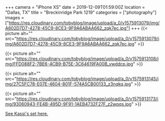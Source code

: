 +++
camera = "iPhone XS"
date = 2019-12-09T01:59:00Z
location = "Dallas, TX"
title = "Breckinridge Park 1219"
categories = ["photography"]
images = ["https://res.cloudinary.com/tobyblog/image/upload/a_0/v1575913079/img/A602D7D7-4278-45C9-8CE3-9F9A6ABAA662_zqk7ec.jpg"]
+++
{{< picture alt="" src="https://res.cloudinary.com/tobyblog/image/upload/a_0/v1575913079/img/A602D7D7-4278-45C9-8CE3-9F9A6ABAA662_zqk7ec.jpg" >}} 
<!--more-->

{{< picture alt="" src="https://res.cloudinary.com/tobyblog/image/upload/a_0/v1575913108/img/FFD088F2-7BE6-4CB9-B75E-3C64619FA00B_vwddcp.jpg" >}}

{{< picture alt="" src="https://res.cloudinary.com/tobyblog/image/upload/a_0/v1575913145/img/27C5FC78-E07E-4604-801F-574A5CB00133_z3nqkq.jpg" >}}

{{< picture alt="" src="https://res.cloudinary.com/tobyblog/image/upload/a_0/v1575913173/img/93060943-FE4B-495D-9F91-1AEB4732F27F_z2wpqs.jpg" >}}

[See Kassi's set here.](https://kassiblogtoo.blogspot.com/2019/12/an-evening-walk-at-breckinridge-park.html?m=1)
